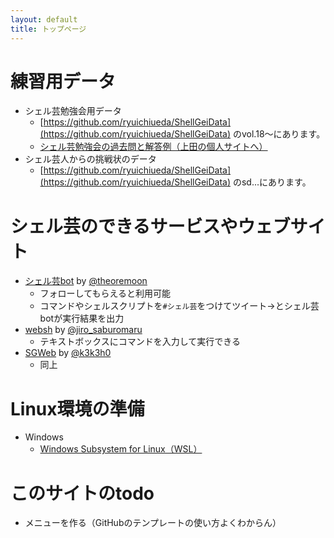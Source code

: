 ```yaml
---
layout: default
title: トップページ
---
```



# 練習用データ

* シェル芸勉強会用データ
    * [https://github.com/ryuichiueda/ShellGeiData](https://github.com/ryuichiueda/ShellGeiData) のvol.18〜にあります。
    * [シェル芸勉強会の過去問と解答例（上田の個人サイトへ）](https://b.ueda.tech/?page=00684)
* シェル芸人からの挑戦状のデータ
    * [https://github.com/ryuichiueda/ShellGeiData](https://github.com/ryuichiueda/ShellGeiData) のsd...にあります。


# シェル芸のできるサービスやウェブサイト

* [シェル芸bot](https://twitter.com/minyoruminyon) by [@theoremoon](https://twitter.com/theoremoon)
    * フォローしてもらえると利用可能
    * コマンドやシェルスクリプトを`#シェル芸`をつけてツイート→とシェル芸botが実行結果を出力
* [websh](https://websh.jiro4989.com/) by [@jiro_saburomaru](https://twitter.com/jiro_saburomaru)
    * テキストボックスにコマンドを入力して実行できる
* [SGWeb](https://shellgei-web.net/) by [@k3k3h0](https://twitter.com/k3k3h0)
    * 同上

# Linux環境の準備


* Windows
    * [Windows Subsystem for Linux（WSL）](WSL20200328.html)


# このサイトのtodo

* メニューを作る（GitHubのテンプレートの使い方よくわからん）
